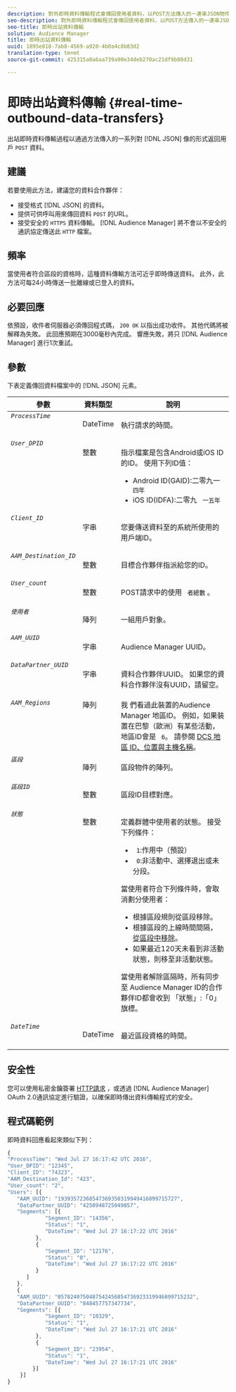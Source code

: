 ```yaml
---
description: 對外即時資料傳輸程式會傳回使用者資料，以POST方法傳入的一連串JSON物件形式傳回。
seo-description: 對外即時資料傳輸程式會傳回使用者資料，以POST方法傳入的一連串JSON物件形式傳回。
seo-title: 即時出站資料傳輸
solution: Audience Manager
title: 即時出站資料傳輸
uuid: 1895e818-7ab8-4569-a920-4b0a4c8b83d2
translation-type: tm+mt
source-git-commit: 425315a0a6aa739a90e34deb270ac21df9b88d31

---
```



# 即時出站資料傳輸 {#real-time-outbound-data-transfers}

出站即時資料傳輸過程以通過方法傳入的一系列對 [!DNL JSON] 像的形式返回用戶 `POST` 資料。

<!-- c_outbound_json.xml -->

## 建議

若要使用此方法，建議您的資料合作夥伴：

* 接受格式 [!DNL JSON] 的資料。
* 提供可供呼叫用來傳回資料 `POST` 的URL。
* 接受安全的 `HTTPS` 資料傳輸。 [!DNL Audience Manager] 將不會以不安全的通訊協定傳送此 `HTTP` 檔案。

## 頻率

當使用者符合區段的資格時，這種資料傳輸方法可近乎即時傳送資料。 此外，此方法可每24小時傳送一批離線或已登入的資料。

## 必要回應

依預設，收件者伺服器必須傳回程式碼， `200 OK` 以指出成功收件。 其他代碼將被解釋為失敗。 此回應預期在3000毫秒內完成。 響應失敗，將只 [!DNL Audience Manager] 進行1次重試。

## 參數

下表定義傳回資料檔案中的 [!DNL JSON] 元素。

<table id="table_68475F9D01ED4A44B5909234114AEDE2"> 
 <thead> 
  <tr> 
   <th colname="col1" class="entry"> 參數 </th> 
   <th colname="col2" class="entry"> 資料類型 </th> 
   <th colname="col3" class="entry"> 說明 </th> 
  </tr>
 </thead>
 <tbody> 
  <tr valign="top"> 
   <td colname="col1"> <code><i>ProcessTime</i></code> </td> 
   <td colname="col2"> <p>DateTime </p> </td> 
   <td colname="col3"> <p>執行請求的時間。 </p> </td> 
  </tr> 
  <tr valign="top"> 
   <td colname="col1"><code><i>User_DPID</i></code> </td> 
   <td colname="col2"> <p>整數 </p> </td> 
   <td colname="col3"> <p>指示檔案是包含Android或iOS ID的ID。 使用下列ID值： </p> 
    <ul id="ul_159306B0CF304DE0B9A9836D41263E70"> 
     <li id="li_46F9F4F9DDC34AB683AE2DF0317FBCAC">Android ID(GAID):二零九一 <code> 四年</code> </li> 
     <li id="li_57DEB2A7B9024A94A0E302EEA967AB0B">iOS ID(IDFA):二零九 <code> 一五年</code> </li> 
    </ul> </td> 
  </tr> 
  <tr valign="top"> 
   <td colname="col1"><code><i>Client_ID</i></code> </td> 
   <td colname="col2"> <p>字串 </p> </td> 
   <td colname="col3"> <p>您要傳送資料至的系統所使用的用戶端ID。 </p> </td> 
  </tr> 
  <tr valign="top"> 
   <td colname="col1"><code><i>AAM_Destination_ID</i></code> </td> 
   <td colname="col2"> <p>整數 </p> </td> 
   <td colname="col3"> <p>目標合作夥伴指派給您的ID。 </p> </td> 
  </tr> 
  <tr valign="top"> 
   <td colname="col1"><code><i>User_count</i></code> </td> 
   <td colname="col2"> <p>整數 </p> </td> 
   <td colname="col3"> <p>POST請求中的使用 <code> 者總數</code> 。 </p> </td> 
  </tr> 
  <tr valign="top"> 
   <td colname="col1"><code><i>使用者</i></code> </td> 
   <td colname="col2"> <p>陣列 </p> </td> 
   <td colname="col3"> <p>一組用戶對象。 </p> </td> 
  </tr> 
  <tr valign="top"> 
   <td colname="col1"><code><i>AAM_UUID</i></code> </td> 
   <td colname="col2"> <p>字串 </p> </td> 
   <td colname="col3"> <p>Audience Manager <span class="keyword"></span> UUID。 </p> </td> 
  </tr> 
  <tr valign="top"> 
   <td colname="col1"><code><i>DataPartner_UUID</i></code> </td> 
   <td colname="col2"> <p>字串 </p> </td> 
   <td colname="col3"> <p>資料合作夥伴UUID。 如果您的資料合作夥伴沒有UUID，請留空。 </p> </td> 
  </tr> 
  <tr valign="top"> 
   <td colname="col1"><code><i>AAM_Regions</i></code> </td> 
   <td colname="col2"> 陣列 </td> 
   <td colname="col3"> 我 <span class="keyword"> 們看過此裝置的Audience Manager</span> 地區ID。 例如，如果裝置在巴黎（歐洲）有某些活動，地區ID會是 <code> 6</code>。 請參閱 <a href="../../../api/dcs-intro/dcs-api-reference/dcs-regions.md">DCS 地區 ID、位置與主機名稱</a>。 </td> 
  </tr> 
  <tr valign="top"> 
   <td colname="col1"><code><i>區段</i></code> </td> 
   <td colname="col2"> <p>陣列 </p> </td> 
   <td colname="col3"> <p>區段物件的陣列。 </p> </td> 
  </tr> 
  <tr valign="top"> 
   <td colname="col1"><code><i>區段ID</i></code> </td> 
   <td colname="col2"> <p>整數 </p> </td> 
   <td colname="col3"> <p>區段ID目標對應。 </p> </td> 
  </tr> 
  <tr valign="top"> 
   <td colname="col1"><code><i>狀態</i></code> </td> 
   <td colname="col2"> <p>整數 </p> </td> 
   <td colname="col3"> <p>定義群體中使用者的狀態。 接受下列條件： </p> 
    <ul id="ul_42C4625E9543494586CF6D851A94E048"> 
     <li id="li_6F13809ECD78403FB3BDA626403E4B57"><code> 1</code>:作用中（預設） </li> 
     <li id="li_10952C8DF7AF4593805FA29028257E38"><code> 0</code>:非活動中、選擇退出或未分段。 </li> 
    </ul> <p>當使用者符合下列條件時，會取消劃分使用者： </p> 
    <ul id="ul_E17B080D8DF14D548E1142A9201C1C14"> 
     <li id="li_8352B919A87242E68716FB9EC0443407">根據區段規則從區段移除。 </li> 
     <li id="li_83CFEAFE94C14A11AE198D56E80EBB8C">根據區段的上線時間間隔， <a href="../../../features/traits/segment-ttl-explained.md"> 從區段中移除</a>。 </li> 
     <li id="li_F48D1052BA2B45108225641292CC748D">如果最近120天未看到非活動狀態，則移至非活動狀態。 </li> 
    </ul> <p>當使用者解除區隔時，所有同步至 <span class="keyword"> Audience Manager</span> ID的合作夥伴ID都會收到 <code></code> 「狀態」:「0」旗標。 </p> </td> 
  </tr> 
  <tr valign="top"> 
   <td colname="col1"><code><i>DateTime</i></code> </td> 
   <td colname="col2"> <p>DateTime </p> </td> 
   <td colname="col3"> <p>最近區段資格的時間。</p> </td> 
  </tr> 
 </tbody> 
</table>

## 安全性

您可以使用私密金鑰簽署 [HTTP請求](../../../integration/receiving-audience-data/real-time-outbound-transfers/digitally-signed-http-requests.md) ，或透過 [!DNL Audience Manager][](../../../integration/receiving-audience-data/real-time-outbound-transfers/oauth-in-outbound-transfers.md) OAuth 2.0通訊協定進行驗證，以確保即時傳出資料傳輸程式的安全。

## 程式碼範例

即時資料回應看起來類似下列：

```js
{
"ProcessTime": "Wed Jul 27 16:17:42 UTC 2016",
"User_DPID": "12345",
"Client_ID": "74323",
"AAM_Destination_Id": "423",
"User_count": "2",
"Users": [{  
   "AAM_UUID": "19393572368547369350319949416899715727",
   "DataPartner_UUID": "4250948725049857",
   "Segments": [{
            "Segment_ID": "14356",
            "Status": "1",
            "DateTime": "Wed Jul 27 16:17:22 UTC 2016"
         },
         {
            "Segment_ID": "12176",
            "Status": "0",  
            "DateTime": "Wed Jul 27 16:17:22 UTC 2016"
         }
      ]
   },
   {
   "AAM_UUID": "0578240750487542456854736923319946899715232",
   "DataPartner_UUID": "848457757347734",
   "Segments": [{
            "Segment_ID": "10329",
            "Status": "1",
            "DateTime": "Wed Jul 27 16:17:21 UTC 2016"
         },
         {
            "Segment_ID": "23954",
            "Status": "1",
            "DateTime": "Wed Jul 27 16:17:21 UTC 2016"
        }]
    }]
}
```
